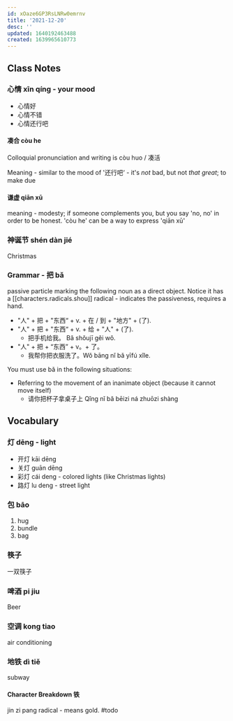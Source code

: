 ```yaml
---
id: xOaze6GP3RsLNRw0emrnv
title: '2021-12-20'
desc: ''
updated: 1640192463488
created: 1639965610773
---
```


## Class Notes

### 心情 xīn qíng - your mood

- 心情好
- 心情不错
- 心情还行吧 

#### 凑合 còu he 

Colloquial pronunciation and writing is còu huo / 凑活

Meaning - similar to the mood of '还行吧‘ - it's _not_ bad, but not _that great_; to make due

#### 谦虚 qiān xū

meaning - modesty; if someone complements you, but you say 'no, no' in order to be honest.  'còu he' can be a way to express 'qiān xū'

### 神诞节 shén dàn jié

Christmas 

### Grammar - 把 bǎ

passive particle marking the following noun as a direct object. Notice it has a [[characters.radicals.shou]] radical - indicates the passiveness, requires a hand.

- "人" + 把 + "东西“ + v. + 在 / 到 + "地方" + (了).
- "人" + 把 + "东西“ + v. + 给 + "人" + (了).
    - 把手机给我。 Bǎ shǒujī gěi wǒ.
- "人" + 把 + “东西” + v。+ 了。
    - 我帮你把衣服洗了。Wǒ bāng nǐ bǎ yīfú xǐle.

You must use bǎ in the following situations:
- Referring to the movement of an inanimate object (because it cannot move itself)
    - 请你把杯子拿桌子上 Qǐng nǐ bǎ bēizi ná zhuōzi shàng


## Vocabulary

### 灯 dēng - light

- 开灯 kāi dēng
- 关灯 guān dēng
- 彩灯 cái deng - colored lights (like Christmas lights)
- 路灯 lu deng - street light

### 包 bāo

1. hug
1. bundle
1. bag

### 筷子  

一双筷子

### 啤酒 pi jiu

Beer

### 空调 kong tiao 

air conditioning

### 地铁 dì tiě

subway

#### Character Breakdown 铁
jin zi pang radical - means gold. #todo
